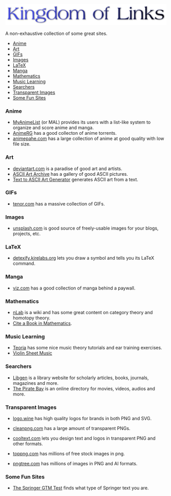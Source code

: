 <p align="center">
  <img src="/images/logo.png" />
</p>

A non-exhaustive collection of some great sites.

- [Anime](#anime)
- [Art](#art)
- [GIFs](#gifs)
- [Images](#images)
- [LaTeX](#latex)
- [Manga](#manga)
- [Mathematics](#mathematics)
- [Music Learning](#music-learning)
- [Searchers](#searchers)
- [Transparent Images](#transparent-images)
- [Some Fun Sites](#some-fun-sites)

### Anime

- [MyAnimeList](https://myanimelist.net/) (or MAL) provides its users with a list-like system to organize and score anime and manga.
- [AnimeRG](https://animereleasegroup.blogspot.com/p/main.html) has a good collecton of anime torrents.
- [animepahe.com](animepahe.com) has a large collection of anime at good quality with low file size.

### Art

- [deviantart.com](https://www.deviantart.com/) is a paradise of good art and artists.
- [ASCII Art Archive](https://www.asciiart.eu/) has a gallery of good ASCII pictures.
- [Text to ASCII Art Generator](https://patorjk.com/software/taag/#p=display&f=Graffiti&t=Type%20Something%20) generates ASCII art from a text.

### GIFs

- [tenor.com](https://tenor.com/) has a massive collection of GIFs.

### Images

- [unsplash.com](https://unsplash.com/) is good source of freely-usable images for your blogs, projects, etc.

### LaTeX

- [detexify.kirelabs.org](http://detexify.kirelabs.org/classify.html) lets you draw a symbol and tells you its LaTeX command.

### Manga

- [viz.com](https://www.viz.com/) has a good collection of manga behind a paywall.

### Mathematics

- [nLab](https://ncatlab.org/nlab/show/HomePage) is a wiki and has some great content on category theory and homotopy theory.
- [Cite a Book in Mathematics](https://www.citationmachine.net/mathematics/cite-a-book).

### Music Learning

- [Teoria](https://teoria.com) has some nice music theory tutorials and ear training exercises.
- [Violin Sheet Music](https://violinsheetmusic.org/) 

### Searchers

- [Libgen](https://libgen.is/) is a library website for scholarly articles, books, journals, magazines and more.
- [The Pirate Bay](https://thepiratebays.com/) is an online directory for movies, videos, audios and more.

### Transparent Images

- [logo.wine](https://logo.wine/) has high quality logos for brands in both PNG and SVG.

- [cleanpng.com](https://cleanpng.com/) has a large amount of transparent PNGs.

- [cooltext.com](https://cooltext.com/) lets you design text and logos in transparent PNG and other formats.

- [toppng.com](https://toppng.com/) has millions of free stock images in png.

- [pngtree.com](https://pngtree.com/) has millions of images in PNG and AI formats.

### Some Fun Sites

- [The Springer GTM Test](https://math.jhu.edu/~savitt/GTM.html) finds what type of Springer text you are.
